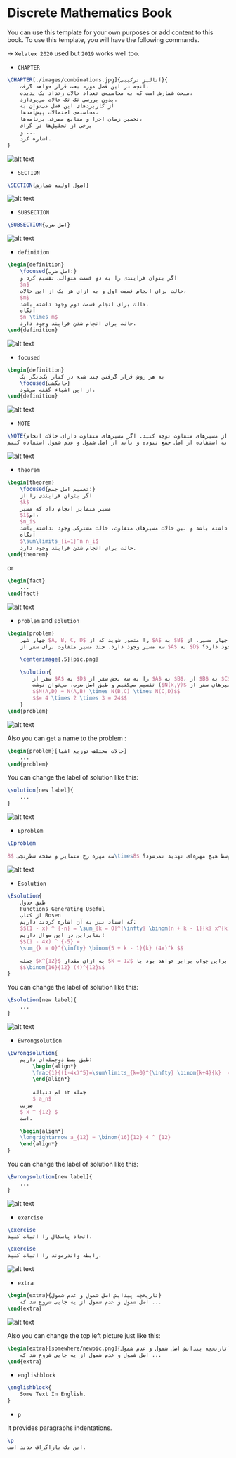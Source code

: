 # Discrete Mathematics Book

You can use this template for your own purposes or add content to this book. To use this template, you will have the following commands.

-> `Xelatex 2020` used but `2019` works well too.

<!-- ----------------------------------------------------------------------- -->

* `CHAPTER`

```latex
\CHAPTER[./images/combinations.jpg]{آنالیز ترکیبی}{
    آنچه در این فصل مورد بحث قرار خواهد گرفت،
    مبحث شمارش است که به محاسبه‌ی تعداد حالات رخداد یک پدیده،
    بدون بررسی تک تک حالات می‌پردازد.
    از کاربردهای این فصل می‌توان به
    محاسبه‌ی احتمالات پیش‌آمد‌ها،
    تخمین زمان اجرا و منابع مصرفی برنامه‌ها،
    برخی از تحلیل‌ها در گراف
    و ...
    اشاره کرد.
}
```

![alt text](./ReadmeContents/chapter_pic.png)

<!-- ----------------------------------------------------------------------- -->

* `SECTION`

```latex
\SECTION{اصول اولیه شمارش}
```

![alt text](./ReadmeContents/section_pic.png)

<!-- ----------------------------------------------------------------------- -->

* `SUBSECTION`

```latex
\SUBSECTION{اصل ضرب}
```

![alt text](./ReadmeContents/subsection_pic.png)

<!-- ----------------------------------------------------------------------- -->

* `definition`

```latex
\begin{definition}
    \focused{اصل ضرب:}
    اگر بتوان فرایندی را به دو قسمت متوالی تقسیم کرد و
    $n$
    حالت برای انجام قسمت اول و به ازای هر یک از این حالات،
    $m$
    حالت برای انجام قسمت دوم وجود داشته باشد،
    آنگاه
    $n \times m$
    حالت برای انجام شدن فرایند وجود دارد.
\end{definition}
```

![alt text](./ReadmeContents/definition_pic.png)

<!-- ----------------------------------------------------------------------- -->

* `focused`

```latex
\begin{definition}
    به هر روش قرار گرفتن چند شیء در کنار یک‌دیگر یک 
    \focused{جایگشت}
    از این اشیاء گفته می‌شود.
\end{definition}
```

![alt text](./ReadmeContents/focused_pic.png)

<!-- ----------------------------------------------------------------------- -->

* `NOTE`

```latex
\NOTE{به الزام استقلال حالات انجام کار از مسیر‌های متفاوت توجه کنید. اگر مسیر‌های متفاوت دارای حالات انجام
مشترک باشند، دیگر مجاز به استفاده از اصل جمع نبوده و باید از اصل شمول و عدم شمول استفاده کنیم.}
```

![alt text](./ReadmeContents/note_pic.png)

<!-- ----------------------------------------------------------------------- -->

* `theorem`

```latex
\begin{theorem}
    \focused{تعمیم اصل جمع:}
    اگر بتوان فرایندی را از 
    $k$
    مسیر متمایز انجام داد که مسیر 
    $i$ام،
    $n_i$
    حالت برای انجام شدن داشته باشد و بین حالات مسیر‌های متفاوت، حالت مشترکی وجود نداشته باشد،
    آنگاه
    $\sum\limits_{i=1}^n n_i$
    حالت برای انجام شدن فرایند وجود دارد.
\end{theorem}
```

or

```latex
\begin{fact}
    ...
\end{fact}
```

![alt text](./ReadmeContents/theorem_pic.png)

<!-- ----------------------------------------------------------------------- -->

* `problem` and `solution`

```latex
\begin{problem}
    چهار شهر $A, B, C, D$ را متصور شوید که از $A$ به $B$ چهار مسیر، از $B$ به $C$ دو مسیر و از $C$ به $D$
    سه مسیر وجود دارد. چند مسیر متفاوت برای سفر از $A$ به $D$ وجود دارد؟

    \centerimage{.5}{pic.png}

    \solution{
        سفر از $A$ به $D$ را به سه بخش سفر از $A$ به $B$، از $B$ به $C$ و از $C$ به $D$
        تقسیم می‌کنیم و طبق اصل ضرب، می‌توان نوشت ($N(x,y)$ را تعداد مسیر‌های سفر از $x$ به $y$ درنظر بگیرید):
        $$N(A,D) = N(A,B) \times N(B,C) \times N(C,D)$$
        $$= 4 \times 2 \times 3 = 24$$
    }
\end{problem}
```

![alt text](./ReadmeContents/problem_pic.png)

Also you can get a name to the problem :

```latex
\begin{problem}[حالات مختلف توزیع اشیا]
    ...
\end{problem}
```

You can change the label of solution like this:
```latex
\solution[new label]{
    ...
}

```

![alt text](./ReadmeContents/namedproblem_pic.png)

<!-- ----------------------------------------------------------------------- -->

* `Eproblem`

```latex
\Eproblem

سه مهره رخ متمایز و صفحه شطرنجی $8\times8$ داریم. به چند روش می‌توان این سه مهره را در سه خانه از این صفحه قرار داد به طوری که حداقل یک مهره وجود داشته باشد که توسط هیچ مهره‌ای تهدید نمی‌شود؟

```

![alt text](./ReadmeContents/Eproblem_pic.png)

<!-- ----------------------------------------------------------------------- -->

* `Esolution`

```latex
\Esolution{
    طبق جدول
    Functions Generating Useful
    از کتاب Rosen
    که استاد نیز به آن اشاره کردند داریم:
    $$(1 - x) ^ {-n} = \sum_{k = 0}^{\infty} \binom{n + k - 1}{k} x^{k} $$
    بنابراین در این سوال داریم:
    $$(1 - 4x) ^ {-5} =
    \sum_{k = 0}^{\infty} \binom{5 + k - 1}{k} (4x)^k $$

    جمله $x^{12}$ به ازای مقدار $k = 12$ ساخته می‌شود. بنابراین جواب برابر خواهد بود با: 
    $$\binom{16}{12} (4)^{12}$$
}

```

You can change the label of solution like this:
```latex
\Esolution[new label]{
    ...
}

```

![alt text](./ReadmeContents/Eproblemsolution_pic.png)

<!-- ----------------------------------------------------------------------- -->

* `Ewrongsolution`

```latex
\Ewrongsolution{
    طبق بسط دوجمله‌ای داریم:    
        \begin{align*}
        \frac{1}{(1-4x)^5}=\sum\limits_{k=0}^{\infty} \binom{k+4}{k}  4 ^ k  x^ k              
        \end{align*}
        
        جمله ۱۲ ام دنباله 
        $ a_n$
    ضریب 
    $ x ^ {12} $
    است.

    \begin{align*}
    \longrightarrow a_{12} = \binom{16}{12} 4 ^ {12}
    \end{align*}
}

```

You can change the label of solution like this:
```latex
\Ewrongsolution[new label]{
    ...
}

```

![alt text](./ReadmeContents/EproblemWsolution_pic.png)

<!-- ----------------------------------------------------------------------- -->

* `exercise`

```latex
\exercise
اتحاد پاسکال را اثبات کنید.

\exercise
رابطه واندرموند را اثبات کنید.
```

![alt text](./ReadmeContents/exercise_pic.png)

<!-- ----------------------------------------------------------------------- -->

* `extra`

```latex
\begin{extra}{تاریخچه پیدایش اصل شمول و عدم شمول}
    اصل شمول و عدم شمول از یه جایی شروع شد که ...
\end{extra}
```

![alt text](./ReadmeContents/extra_pic.png)

Also you can change the top left picture just like this:

```latex
\begin{extra}[somewhere/newpic.png]{تاریخچه پیدایش اصل شمول و عدم شمول}
    اصل شمول و عدم شمول از یه جایی شروع شد که ...
\end{extra}
```

<!-- ----------------------------------------------------------------------- -->

* `englishblock`

```latex
\englishblock{
    Some Text In English.
}
```

<!-- ----------------------------------------------------------------------- -->

* `p`

It provides paragraphs indentations.

```latex
\p
این یک پاراگراف جدید است.
```

